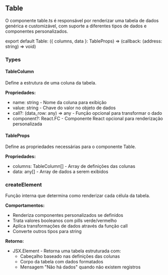 ## Table
O componente table.ts é responsável por renderizar uma tabela de dados genérica e customizável, com suporte a diferentes tipos de dados e componentes personalizados.

export default Table: ({ columns, data }: TableProps) => (callback: (address: string) => void)

### Types
#### TableColumn
Define a estrutura de uma coluna da tabela.

**Propriedades:**
- name: string - Nome da coluna para exibição
- value: string - Chave do valor no objeto de dados
- call?: (data_row: any) => any - Função opcional para transformar o dado
- component?: React.FC - Componente React opcional para renderização personalizada

#### TableProps
Define as propriedades necessárias para o componente Table.

**Propriedades:**
- columns: TableColumn[] - Array de definições das colunas
- data: any[] - Array de dados a serem exibidos

### createElement
Função interna que determina como renderizar cada célula da tabela.

**Comportamentos:**
- Renderiza componentes personalizados se definidos
- Trata valores booleanos com pills verde/vermelho
- Aplica transformações de dados através da função call
- Converte outros tipos para string

**Retorno:**
- JSX.Element - Retorna uma tabela estruturada com:
  - Cabeçalho baseado nas definições das colunas
  - Corpo da tabela com dados formatados
  - Mensagem "Não há dados" quando não existem registros